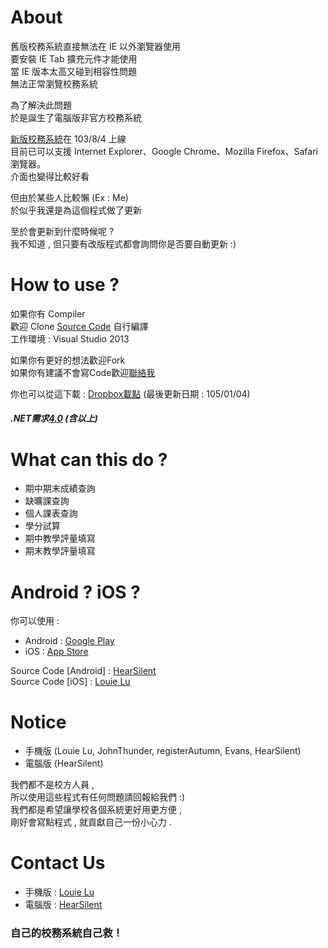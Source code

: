 About
=============================
舊版校務系統直接無法在 IE 以外瀏覽器使用               
要安裝 IE Tab 擴充元件才能使用                 
當 IE 版本太高又碰到相容性問題               
無法正常瀏覽校務系統                      
                                     
為了解決此問題                                 
於是誕生了電腦版非官方校務系統                     
                               
[新版校務系統](http://140.127.113.231/kuas/index.html)在 103/8/4 上線                  
目前已可以支援 Internet Explorer、Google Chrome、Mozilla Firefox、Safari 瀏覽器。                
介面也變得比較好看                   
                 
但由於某些人比較懶 (Ex : Me)                
於似乎我還是為這個程式做了更新              
                
至於會更新到什麼時候呢 ?                 
我不知道 , 但只要有改版程式都會詢問你是否要自動更新 :)               
             
How to use ?            
=============================               
如果你有 Compiler             
歡迎 Clone [Source Code](https://github.com/kuastw/KUAS-AP-Windows.git) 自行編譯             
工作環境 : Visual Studio 2013                

如果你有更好的想法歡迎Fork             
如果你有建議不會寫Code歡迎[聯絡我](https://www.facebook.com/HearSilent)                
  
你也可以從這下載 : [Dropbox載點](https://goo.gl/kzOSLz) (最後更新日期 : 105/01/04)           

##### .NET需求[4.0](http://www.microsoft.com/zh-tw/download/details.aspx?id=24872) (含以上)                      
              
What can this do ?               
=============================             
- 期中期末成績查詢             
- 缺曠課查詢            
- 個人課表查詢             
- 學分試算 
- 期中教學評量填寫
- 期末教學評量填寫
            
Android ? iOS ?               
=============================
你可以使用 :
- Android : [Google Play](https://play.google.com/store/apps/details?id=com.kuas.ap)            
- iOS : [App Store](https://itunes.apple.com/us/app/gao-ying-xiao-wu-tong/id893131497)            
            
Source Code [Android] : [HearSilent](https://github.com/hearsilent/KUAS-AP-Material)          
Source Code [iOS] : [Louie Lu](https://github.com/kuastw/kuasap)             
                 
Notice            
=============================
- 手機版 (Louie Lu, JohnThunder, registerAutumn, Evans, HearSilent)            
- 電腦版 (HearSilent)            
         
我們都不是校方人員 ,             
所以使用這些程式有任何問題請回報給我們 :)              
我們都是希望讓學校各個系統更好用更方便 ,            
剛好會寫點程式 , 就貢獻自己一份小心力 .           
           
Contact Us
=============================
- 手機版 : [Louie Lu](https://www.facebook.com/louie.lu.180)            
- 電腦版 : [HearSilent](https://www.facebook.com/HearSilent)       
                 
### 自己的校務系統自己救！
